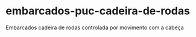# embarcados-puc-cadeira-de-rodas
Embarcados cadeira de rodas controlada por movimento com a cabeça
